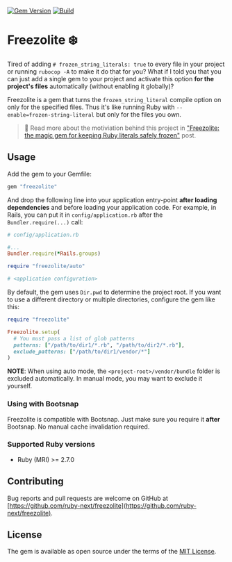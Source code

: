 [![Gem Version](https://badge.fury.io/rb/freezolite.svg)](https://rubygems.org/gems/freezolite)
[![Build](https://github.com/ruby-next/freezolite/workflows/Build/badge.svg)](https://github.com/palkan/freezolite/actions)

# Freezolite ❄️

Tired of adding `# frozen_string_literals: true` to every file in your project or running `rubocop -A` to make it do that for you? What if I told you that you can just add a single gem to your project and activate this option **for the project's files** automatically (without enabling it globally)?

Freezolite is a gem that turns the `frozen_string_literal` compile option on only for the specified files. Thus it's like running Ruby with `--enable=frozen-string-literal` but only for the files you own.

> 📖 Read more about the motiviation behind this project in ["Freezolite: the magic gem for keeping Ruby literals safely frozen"](https://evilmartians.com/chronicles/freezolite-the-magic-gem-for-keeping-ruby-literals-safely-frozen) post.

## Usage

Add the gem to your Gemfile:

```ruby
gem "freezolite"
```

And drop the following line into your application entry-point **after loading dependencies** and before loading your application code. For example, in Rails, you can put it in `config/application.rb` after the `Bundler.require(...)` call:

```ruby
# config/application.rb

#...
Bundler.require(*Rails.groups)

require "freezolite/auto"

# <application configuration>
```

By default, the gem uses `Dir.pwd` to determine the project root. If you want to use a different directory or multiple directories, configure the gem like this:

```ruby
require "freezolite"

Freezolite.setup(
  # You must pass a list of glob patterns
  patterns: ["/path/to/dir1/*.rb", "/path/to/dir2/*.rb"],
  exclude_patterns: ["/path/to/dir1/vendor/*"]
)
```

**NOTE**: When using auto mode, the `<project-root>/vendor/bundle` folder is excluded automatically. In manual mode, you may want to exclude it yourself.

### Using with Bootsnap

Freezolite is compatible with Bootsnap. Just make sure you require it **after** Bootsnap. No manual cache invalidation required.

### Supported Ruby versions

- Ruby (MRI) >= 2.7.0

## Contributing

Bug reports and pull requests are welcome on GitHub at [https://github.com/ruby-next/freezolite](https://github.com/ruby-next/freezolite).

## License

The gem is available as open source under the terms of the [MIT License](http://opensource.org/licenses/MIT).
